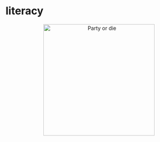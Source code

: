 # literacy
<p align="center">
  <img src="https://media.tenor.com/3_mXIoBPNhoAAAAm/party-parrot.webp" alt="Party or die" width=300>
</p>

